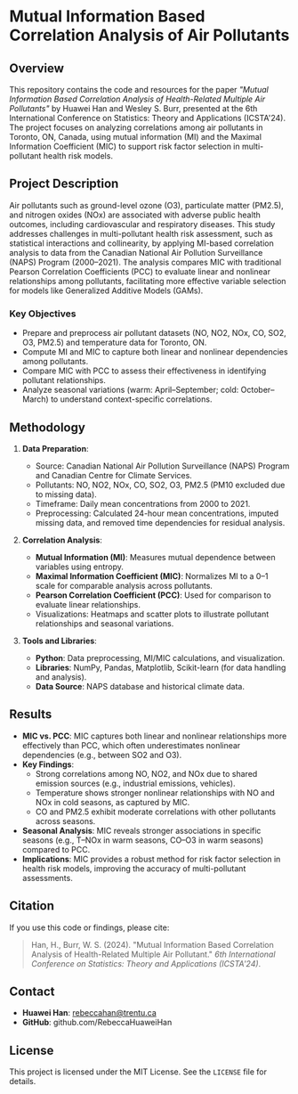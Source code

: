 # Mutual Information Based Correlation Analysis of Air Pollutants

## Overview

This repository contains the code and resources for the paper *"Mutual Information Based Correlation Analysis of Health-Related Multiple Air Pollutants"* by Huawei Han and Wesley S. Burr, presented at the 6th International Conference on Statistics: Theory and Applications (ICSTA'24). The project focuses on analyzing correlations among air pollutants in Toronto, ON, Canada, using mutual information (MI) and the Maximal Information Coefficient (MIC) to support risk factor selection in multi-pollutant health risk models.

## Project Description

Air pollutants such as ground-level ozone (O3), particulate matter (PM2.5), and nitrogen oxides (NOx) are associated with adverse public health outcomes, including cardiovascular and respiratory diseases. This study addresses challenges in multi-pollutant health risk assessment, such as statistical interactions and collinearity, by applying MI-based correlation analysis to data from the Canadian National Air Pollution Surveillance (NAPS) Program (2000–2021). The analysis compares MIC with traditional Pearson Correlation Coefficients (PCC) to evaluate linear and nonlinear relationships among pollutants, facilitating more effective variable selection for models like Generalized Additive Models (GAMs).

### Key Objectives

- Prepare and preprocess air pollutant datasets (NO, NO2, NOx, CO, SO2, O3, PM2.5) and temperature data for Toronto, ON.
- Compute MI and MIC to capture both linear and nonlinear dependencies among pollutants.
- Compare MIC with PCC to assess their effectiveness in identifying pollutant relationships.
- Analyze seasonal variations (warm: April–September; cold: October–March) to understand context-specific correlations.

## Methodology

1. **Data Preparation**:

   - Source: Canadian National Air Pollution Surveillance (NAPS) Program and Canadian Centre for Climate Services.
   - Pollutants: NO, NO2, NOx, CO, SO2, O3, PM2.5 (PM10 excluded due to missing data).
   - Timeframe: Daily mean concentrations from 2000 to 2021.
   - Preprocessing: Calculated 24-hour mean concentrations, imputed missing data, and removed time dependencies for residual analysis.

2. **Correlation Analysis**:

   - **Mutual Information (MI)**: Measures mutual dependence between variables using entropy.
   - **Maximal Information Coefficient (MIC)**: Normalizes MI to a 0–1 scale for comparable analysis across pollutants.
   - **Pearson Correlation Coefficient (PCC)**: Used for comparison to evaluate linear relationships.
   - Visualizations: Heatmaps and scatter plots to illustrate pollutant relationships and seasonal variations.

3. **Tools and Libraries**:

   - **Python**: Data preprocessing, MI/MIC calculations, and visualization.
   - **Libraries**: NumPy, Pandas, Matplotlib, Scikit-learn (for data handling and analysis).
   - **Data Source**: NAPS database and historical climate data.

## Results

- **MIC vs. PCC**: MIC captures both linear and nonlinear relationships more effectively than PCC, which often underestimates nonlinear dependencies (e.g., between SO2 and O3).
- **Key Findings**:
  - Strong correlations among NO, NO2, and NOx due to shared emission sources (e.g., industrial emissions, vehicles).
  - Temperature shows stronger nonlinear relationships with NO and NOx in cold seasons, as captured by MIC.
  - CO and PM2.5 exhibit moderate correlations with other pollutants across seasons.
- **Seasonal Analysis**: MIC reveals stronger associations in specific seasons (e.g., T–NOx in warm seasons, CO–O3 in warm seasons) compared to PCC.
- **Implications**: MIC provides a robust method for risk factor selection in health risk models, improving the accuracy of multi-pollutant assessments.

## Citation

If you use this code or findings, please cite:

> Han, H., Burr, W. S. (2024). "Mutual Information Based Correlation Analysis of Health-Related Multiple Air Pollutant." *6th International Conference on Statistics: Theory and Applications (ICSTA'24)*.

## Contact

- **Huawei Han**: rebeccahan@trentu.ca
- **GitHub**: github.com/RebeccaHuaweiHan

## License

This project is licensed under the MIT License. See the `LICENSE` file for details.
